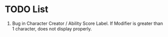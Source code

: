 # TODO List

1. Bug in Character Creator / Ability Score Label. If Modifier is greater than 1
   character, does not display properly.